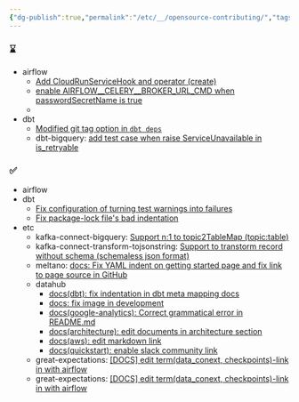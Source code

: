 ```yaml
---
{"dg-publish":true,"permalink":"/etc/__/opensource-contributing/","tags":["\bopensource"],"dgHomeLink":true,"dgShowLocalGraph":true,"dgShowInlineTitle":true,"dgEnableSearch":true,"dgLinkPreview":true,"noteIcon":"","created":"2024-06-23T15:41:23.000+09:00"}
---
```




### ⌛️


- airflow
	- [Add CloudRunServiceHook and operator (create)](https://github.com/apache/airflow/pull/40008)
	- [enable AIRFLOW__CELERY__BROKER_URL_CMD when passwordSecretName is true](https://github.com/apache/airflow/pull/40270)
	- 
- dbt
	- [Modified git tag option in `dbt deps`](https://github.com/dbt-labs/dbt-core/pull/10398)
	- dbt-bigquery: [add test case when raise ServiceUnavailable in is_retryable](https://github.com/dbt-labs/dbt-bigquery/pull/1224)

### ✅

- airflow
- dbt
    - [Fix configuration of turning test warnings into failures](https://github.com/dbt-labs/dbt-core/pull/9347)
    - [Fix package-lock file's bad indentation](https://github.com/dbt-labs/dbt-core/pull/9341)
- etc
	- kafka-connect-bigquery: [Support n:1 to topic2TableMap (topic:table)](https://github.com/confluentinc/kafka-connect-bigquery/pull/361)
	- kafka-connect-transform-tojsonstring: [Support to transtorm record without schema (schemaless json format)](https://github.com/an0r0c/kafka-connect-transform-tojsonstring/pull/18)
	- meltano: [docs: Fix YAML indent on getting started page and fix link to page source in GitHub](https://github.com/meltano/meltano/pull/7187)
	- datahub
		- [docs(dbt): fix indentation in dbt meta mapping docs](https://github.com/datahub-project/datahub/pull/7045)
		- [docs: fix image in development](https://github.com/datahub-project/datahub/pull/7637)
		- [docs(google-analytics): Correct grammatical error in README.md](https://github.com/datahub-project/datahub/pull/6870)
		- [docs(architecture): edit documents in architecture section](https://github.com/datahub-project/datahub/pull/6798)
		- [docs(aws): edit markdown link](https://github.com/datahub-project/datahub/pull/6706)
		- [docs(quickstart): enable slack community link](https://github.com/datahub-project/datahub/pull/6209)
	- great-expectations: [[DOCS] edit term(data_conext, checkpoints)-link in with airflow](https://github.com/great-expectations/great_expectations/pull/6646)
	- great-expectations: [[DOCS] edit term(data_conext, checkpoints)-link in with airflow](https://github.com/great-expectations/great_expectations/pull/6646)